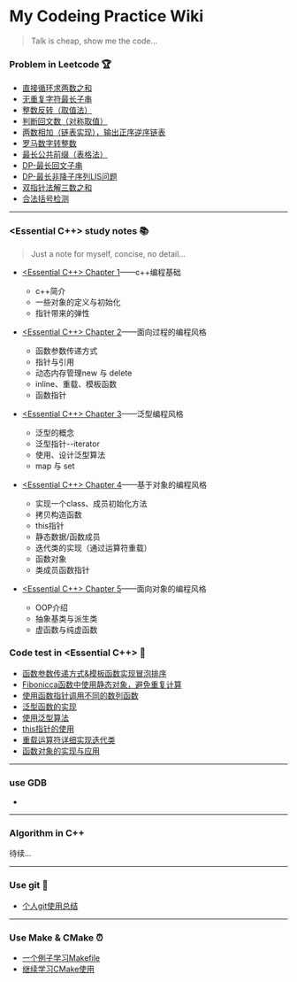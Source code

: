 # My Codeing Practice Wiki

> Talk is cheap, show me the code...

### Problem in Leetcode :trophy:
- [直接循环求两数之和](code/twoNumSum.cpp)
- [无重复字符最长子串](code/repetitionChar.cpp)
- [整数反转（取值法）](code/reverseINT.cpp)
- [判断回文数（对称取值）](code/ispali.cpp)
- [两数相加（链表实现），输出正序逆序链表](code/singleListNode.cpp)
- [罗马数字转整数](code/roma2Int.cpp)
- [最长公共前缀（表格法）](code/longestPrefix.cpp)
- [DP-最长回文子串](code/longSubPali.cpp)
- [DP-最长非降子序列LIS问题](code/LIS.cpp)
- [双指针法解三数之和](code/threeSum.cpp)
- [合法括号检测](code/validBrackets.cpp)


---

### <Essential C++> study notes :books:

> Just a note for myself, concise, no detail...

- [<Essential C++> Chapter 1](./doc/Essential-chapter1.md)——c++编程基础
    - c++简介
    - 一些对象的定义与初始化
    - 指针带来的弹性

- [<Essential C++> Chapter 2](./doc/Essential-chapter2.md)——面向过程的编程风格
    - 函数参数传递方式
    - 指针与引用
    - 动态内存管理new 与 delete
    - inline、重载、模板函数
    - 函数指针

- [<Essential C++> Chapter 3](./doc/Essential-chapter3.md)——泛型编程风格
    - 泛型的概念
    - 泛型指针--iterator
    - 使用、设计泛型算法
    - map 与 set

- [<Essential C++> Chapter 4](./doc/Essential-chapter4.md)——基于对象的编程风格
    - 实现一个class、成员初始化方法
    - 拷贝构造函数
    - this指针
    - 静态数据/函数成员
    - 迭代类的实现（通过运算符重载）
    - 函数对象
    - 类成员函数指针

- [<Essential C++> Chapter 5](./doc/Essential-chapter5.md)——面向对象的编程风格
    - OOP介绍
    - 抽象基类与派生类
    - 虚函数与纯虚函数


### Code test in <Essential C++> :rocket:
- [函数参数传递方式&模板函数实现冒泡排序](code/callFunction.cpp)
- [Fibonicca函数中使用静态对象，避免重复计算](code/fibonacci.cpp)
- [使用函数指针调用不同的数列函数](code/functionPoint.cpp)
- [泛型函数的实现](code/genericVector.cpp)
- [使用泛型算法](code/useAlgorithm.cpp)
- [this指针的使用](code/this.cpp)
- [重载运算符详细实现迭代类](code/operatorOverload/)
- [函数对象的实现与应用](code/functionCall.cpp)

---

### use GDB

- 

---


### Algorithm in C++
待续...

---

### Use git :bicyclist:
- [个人git使用总结](doc/git.md)


---

### Use Make & CMake :alarm_clock:
- [一个例子学习Makefile](./doc/make.md)
- [继续学习CMake使用](./doc/cmake.md)



